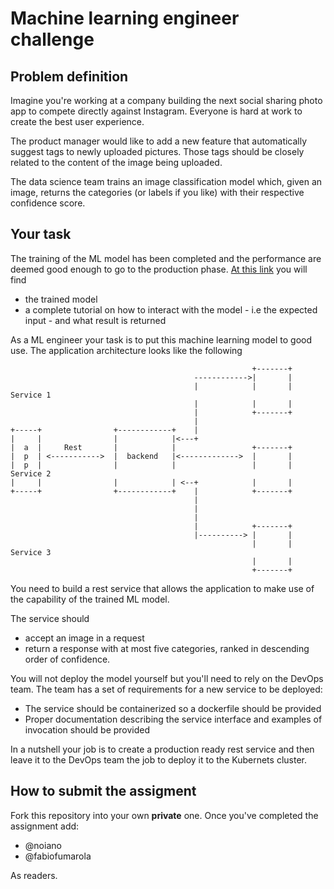 # Machine learning engineer challenge

## Problem definition  

Imagine you're working at a company building the next social sharing photo app to compete directly against Instagram. Everyone is hard at work to create the best user experience.

The product manager would like to add a new feature that automatically suggest tags to newly uploaded pictures. Those tags should be closely related to the content of the image being uploaded.

The data science team trains an image classification model which, given an image, returns the categories (or labels if you like) with their respective confidence score.

## Your task

The training of the ML model has been completed and the performance are deemed good enough to go to the production phase. [At this link](https://pytorch.org/hub/pytorch_vision_resnet/) you will find

- the trained model
- a complete tutorial on how to interact with the model - i.e the expected input - and what result is returned

As a ML engineer your task is to put this machine learning model to good use. The application architecture looks like the following

```text
                                                      +-------+                             
                                         ------------>|       |                             
                                         |            |       | Service 1                   
                                         |            |       |                             
                                         |            +-------+                             
                                         |                                                  
+-----+                +------------+    |                                                  
|     |                |            |<---+                                                  
|  a  |     Rest       |            |                 +-------+                             
|  p  | <----------->  |  backend   |<------------->  |       |                             
|  p  |                |            |                 |       | Service 2                   
|     |                |            | <--+            |       |                             
+-----+                +------------+    |            +-------+                             
                                         |                                                  
                                         |                                                  
                                         |                                                  
                                         |            +-------+                             
                                         |----------> |       |                             
                                                      |       | Service 3                   
                                                      |       |                             
                                                      +-------+                             
```

You need to build a rest service that allows the application to make use of the capability of the trained ML model.

The service should

- accept an image in a request
- return a response with at most five categories, ranked in descending order of confidence.

You will not deploy the model yourself but you'll need to rely on the DevOps team. The team has a set of requirements for a new service to be deployed:

- The service should be containerized so a dockerfile should be provided
- Proper documentation describing the service interface and examples of invocation should be provided

In a nutshell your job is to create a production ready rest service and then leave it to the DevOps team the job to deploy it to the Kubernets cluster.

## How to submit the assigment

Fork this repository into your own **private** one. Once you've completed the assignment add:

- @noiano
- @fabiofumarola

As readers.
